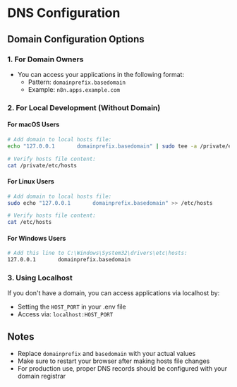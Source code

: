 # DNS Configuration

## Domain Configuration Options

### 1. For Domain Owners
- You can access your applications in the following format:
  - Pattern: `domainprefix.basedomain`
  - Example: `n8n.apps.example.com`

### 2. For Local Development (Without Domain)

#### For macOS Users
```bash
# Add domain to local hosts file:
echo "127.0.0.1       domainprefix.basedomain" | sudo tee -a /private/etc/hosts

# Verify hosts file content:
cat /private/etc/hosts
```

#### For Linux Users
```bash
# Add domain to local hosts file:
sudo echo "127.0.0.1       domainprefix.basedomain" >> /etc/hosts

# Verify hosts file content:
cat /etc/hosts
```

#### For Windows Users
```bash
# Add this line to C:\Windows\System32\drivers\etc\hosts:
127.0.0.1       domainprefix.basedomain
```

### 3. Using Localhost
If you don't have a domain, you can access applications via localhost by:
- Setting the `HOST_PORT` in your .env file
- Access via: `localhost:HOST_PORT`

## Notes
- Replace `domainprefix` and `basedomain` with your actual values
- Make sure to restart your browser after making hosts file changes
- For production use, proper DNS records should be configured with your domain registrar 